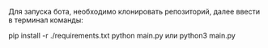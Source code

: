 Для запуска бота, необходимо клонировать репозиторий, далее ввести в терминал команды:  


pip install -r ./requirements.txt 
python main.py или python3 main.py
